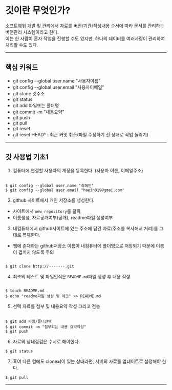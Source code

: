# 깃이란 무엇인가?

소프트웨워 개발 및 관리에서 자료를 버전/기간/작성내용 순서에 따라 문서를 관리하는
버전관리 시스템이라고 한다. <br />
이는 한 사람이 혼자 작업을 진행할 수도 있지만, 하나의 데이터를 여러사람이 관리하여 처리할 수도 있다.

---

## 핵심 키워드

- git config --global user.name "사용자이름"
- git config --global user.email "사용자이메일"
- git clone 깃주소
- git status
- git add 파일또는 폴더명
- git commit -m "내용요약"
- git push
- git pull
- git reset
- git reset HEAD^ : 최근 커밋 취소(파일 수정하기 전 상태로 작업 돌리기)

---

## 깃 사용법 기초1
1. 컴퓨터에 연결할 사용자의 계정을 등록한다. (사용자 이름, 이메일주소)

``` shell

$ git config --global user.name "최해인"
$ git config --global user.email "haein919@gmai.com"

```

2. github 사이트에서 개인 저장소를 생성한다.
 - 사이트에서 `new repository`를 클릭
 - 이름생성, 자료공개여부(공개), readme파일 생성여부

 3. 내컴퓨터에서 github사이트에 있는 주소에 담긴 자료(주소를 복사해서 처리)를 그대로 복제한다.
 - 웹에 존재하는 github저장소 이름이 내컴퓨터에 폴더명으로 저장되기 때문에 이름이 겹치지 않도록 주의

 ``` shell

 $ git clone http://-------.git

 ```

4. 최초의 테스트 및 파일인식은 `README.md`파일 생성 후 내용 작성

``` shell

$ touch README.md
$ echo "readme파일 생성 및 체크" >> README.md

```

5. 선택 자료를 첨부 및 내용요약 작성 그리고 전송

``` shell

$ git add 파일/폴더선택
$ git commit -m "첨부되는 내용 요약작성"
$ git push

```

6. 자료의 상태점검은 수시로 해야한다.

``` shell
$ git status
```

7. 혹여 다른 컴에도 clone되어 있는 상태라면, 서버의 자료를 업데이트로 설정해야 한다.
``` shell
$ git pull
```

---

